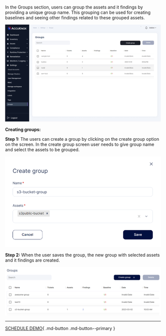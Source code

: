 In the Groups section, users can group the assets and it findings by providing a unique group name. This grouping can be used for creating baselines and seeing other findings related to these grouped assets. 

![](images/groups-1.jpg)

**Creating groups:** 

**Step 1:** The users can create a group by clicking on the create group option on the screen. In the create group screen user needs to give group name and select the assets to be grouped.


![](images/groups-2.png)

**Step 2:**  When the user saves the group, the new group with selected assets and it findings are created. 

![](images/groups-3.png)

- - - 
[SCHEDULE DEMO](https://www.accuknox.com/contact-us){ .md-button .md-button--primary }